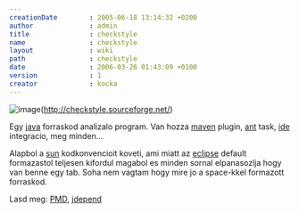 ```yaml
---
creationDate        : 2005-06-18 13:14:32 +0200 
author              : admin 
title               : checkstyle 
name                : checkstyle 
layout              : wiki 
path                : checkstyle 
date                : 2006-03-26 01:43:09 +0100 
version             : 1 
creator             : kocka 
---
```

![image](http://checkstyle.sourceforge.net/images/logo.png)(http://checkstyle.sourceforge.net/)

Egy [java](java.html) forraskod analizalo program. Van hozza [maven](maven.html) plugin, [ant](ant.html) task, [ide](IDE.html) integracio, meg minden...

Alapbol a [sun](Sun.html) kodkonvencioit koveti, ami miatt az [eclipse](Eclipse.html) default formazastol teljesen kifordul magabol es minden sornal elpanasozlja hogy van benne egy tab. Soha nem vagtam hogy mire jo a space-kkel formazott forraskod.

Lasd meg: [PMD](PMD.html), [jdepend](Missing.html)
